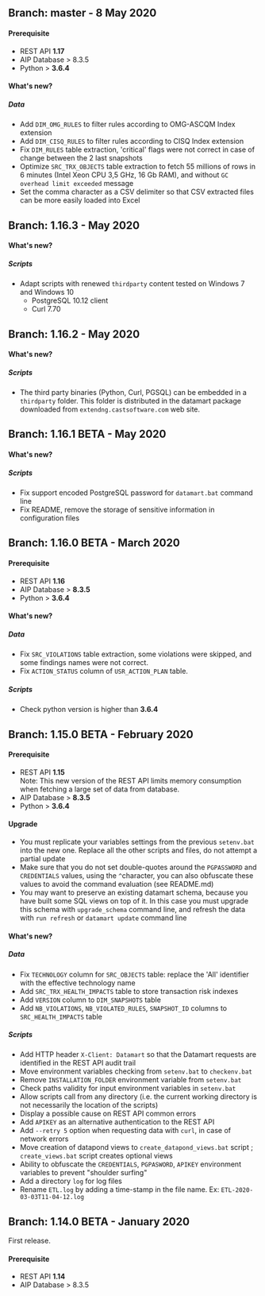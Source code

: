 ## Branch: master - 8 May 2020

#### Prerequisite

- REST API **1.17**<br>
- AIP Database > 8.3.5
- Python > **3.6.4**

#### What's new?

##### Data
 
 - Add ```DIM_OMG_RULES``` to filter rules according to OMG-ASCQM Index extension
 - Add ```DIM_CISQ_RULES``` to filter rules according to CISQ Index extension
 - Fix ```DIM_RULES``` table extraction, 'critical' flags were not correct in case of change between the 2 last snapshots
 - Optimize ```SRC_TRX_OBJECTS``` table extraction to fetch 55 millions of rows in 6 minutes (Intel Xeon CPU 3,5 GHz, 16 Gb RAM), and without ```GC overhead limit exceeded``` message
 - Set the  comma character as a CSV delimiter so that CSV extracted files can be more easily loaded into Excel
 
## Branch: 1.16.3 - May 2020

#### What's new?

##### Scripts

- Adapt scripts with renewed ```thirdparty``` content tested on Windows 7 and Windows 10
  - PostgreSQL 10.12 client
  - Curl 7.70

## Branch: 1.16.2 - May 2020

#### What's new?

##### Scripts

- The third party binaries (Python, Curl, PGSQL) can be embedded in a ```thirdparty``` folder. This folder is distributed in the datamart package downloaded from ```extendng.castsoftware.com``` web site.

## Branch: 1.16.1 BETA - May 2020

#### What's new?

##### Scripts

- Fix support encoded PostgreSQL password for ```datamart.bat``` command line
- Fix README, remove the storage of sensitive information in configuration files

## Branch: 1.16.0 BETA - March 2020

#### Prerequisite

- REST API **1.16**<br>
- AIP Database > **8.3.5**
- Python > **3.6.4**

#### What's new?

##### Data
 
 - Fix ```SRC_VIOLATIONS``` table extraction, some violations were skipped, and some findings names were not correct.
 - Fix ```ACTION_STATUS``` column of ```USR_ACTION_PLAN``` table. 

##### Scripts

- Check python version is higher than **3.6.4**

## Branch: 1.15.0 BETA - February 2020

#### Prerequisite

- REST API **1.15**<br>
Note: This new version of the REST API limits memory consumption when fetching a large set of data from database.
- AIP Database > **8.3.5**
- Python > **3.6.4**

#### Upgrade

- You must replicate your variables settings from the previous ```setenv.bat``` into the new one. Replace all the other scripts and files, do not attempt a partial update
- Make sure that you do not set double-quotes around the ```PGPASSWORD``` and ```CREDENTIALS``` values, using the ```^```character, you can also  obfuscate these values to avoid the command evaluation (see README.md)
- You may want to preserve an existing datamart schema, because you have built some SQL views on top of it. In this case you must upgrade this schema with ```upgrade_schema``` command line, and refresh the data with ```run refresh``` or ```datamart update``` command line

#### What's new?

##### Data
 - Fix ```TECHNOLOGY``` column for ```SRC_OBJECTS``` table: replace the 'All' identifier with the effective technology name
 - Add ```SRC_TRX_HEALTH_IMPACTS``` table to store transaction risk indexes
 - Add ```VERSION``` column to ```DIM_SNAPSHOTS``` table
 - Add ```NB_VIOLATIONS```, ```NB_VIOLATED_RULES```, ```SNAPSHOT_ID``` columns to ```SRC_HEALTH_IMPACTS``` table
 
##### Scripts
 - Add HTTP header ```X-Client: Datamart``` so that the Datamart requests are identified in the REST API audit trail
 - Move environment variables checking from ```setenv.bat``` to ```checkenv.bat```
 - Remove ```INSTALLATION_FOLDER``` environment variable from ```setenv.bat```
 - Check paths validity for input environment variables in ```setenv.bat```
 - Allow scripts call from any directory (i.e. the current working directory is not necessarily the location of the scripts)
 - Display a possible cause on REST API common errors
 - Add ```APIKEY``` as an alternative authentication to the REST API
 - Add ```--retry 5``` option when requesting data with ```curl```, in case of network errors
 - Move creation of datapond views to ```create_datapond_views.bat``` script ; `create_views.bat` script creates optional views
 - Ability to obfuscate the ```CREDENTIALS```, ```PGPASWORD```, ```APIKEY``` environment variables to prevent "shoulder surfing"
 - Add a directory ```log``` for log files
 - Rename ```ETL.log``` by adding a time-stamp in the file name. Ex: ```ETL-2020-03-03T11-04-12.log```
 
## Branch: 1.14.0 BETA - January 2020

First release.

#### Prerequisite

- REST API  **1.14**
- AIP Database > 8.3.5


